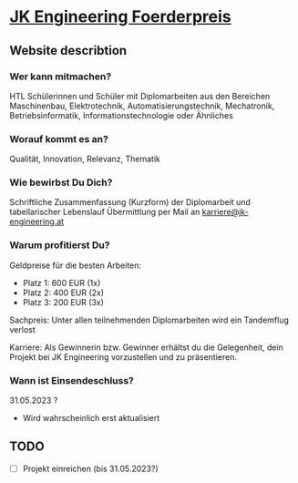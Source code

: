 # [JK Engineering Foerderpreis](https://www.jk-engineering.at/karriere/foerderpreis)

## Website describtion

### Wer kann mitmachen?

HTL Schülerinnen und Schüler mit Diplomarbeiten aus den Bereichen Maschinenbau, Elektrotechnik,
Automatisierungstechnik, Mechatronik, Betriebsinformatik, Informationstechnologie oder Ähnliches

### Worauf kommt es an?

Qualität, Innovation, Relevanz, Thematik

### Wie bewirbst Du Dich?

Schriftliche Zusammenfassung (Kurzform) der Diplomarbeit und tabellarischer Lebenslauf
Übermittlung per Mail an karriere@jk-engineering.at

### Warum profitierst Du?

Geldpreise für die besten Arbeiten:

- Platz 1:  600 EUR (1x)    
- Platz 2:  400 EUR (2x)       
- Platz 3:  200 EUR (3x)

Sachpreis: 
Unter allen teilnehmenden Diplomarbeiten wird ein Tandemflug verlost    

Karriere:  Als Gewinnerin bzw. Gewinner erhältst du die Gelegenheit, dein Projekt bei JK Engineering vorzustellen und zu präsentieren. 

### Wann ist Einsendeschluss?

31.05.2023 ?

- Wird wahrscheinlich erst aktualisiert

## TODO

- [ ] Projekt einreichen (bis 31.05.2023?)